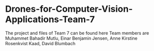 # Drones-for-Computer-Vision-Applications-Team-7
The project and files of Team 7 can be found here
Team members are Muhammet Bahadir Mutlu, Einar Benjamin Jensen, Anne Kirstine Rosenkvist Kaad, David Blumbach
